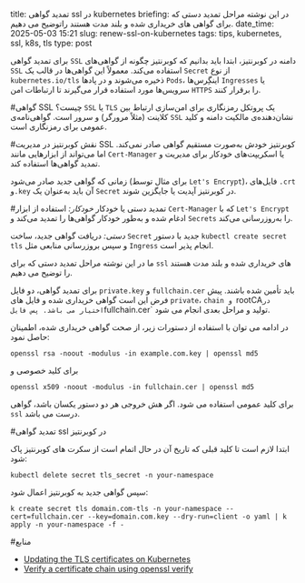 title: تمدید گواهی ssl در kubernetes
briefing: در این نوشته مراحل تمدید دستی که برای گواهی های خریداری شده و بلند مدت هستند راتوضیح می دهیم.
date_time: 2025-05-03 15:21
slug: renew-ssl-on-kubernetes
tags: tips, kubernetes, ssl, k8s, tls
type: post

برای تمدید گواهی `SSL` دامنه در کوبرنتیز، ابتدا باید بدانیم که کوبرنتیز چگونه از گواهی‌های
`SSL` استفاده می‌کند. معمولاً این گواهی‌ها در قالب یک `Secret` از نوع `kubernetes.io/tls` ذخیره 
می‌شوند و در پادها `Pods`، اینگِرس‌ها `Ingresses` یا سرویس‌ها مورد استفاده قرار می‌گیرند تا 
ارتباطات امن `HTTPS` را برقرار کنند.

#گواهی SSL چیست؟
`SSL` یا `TLS` یک پروتکل رمزنگاری برای امن‌سازی ارتباط بین کلاینت (مثلاً مرورگر) و سرور است. 
گواهی‌نامه‌ی `SSL` نشان‌دهنده‌ی مالکیت دامنه و کلید عمومی برای رمزنگاری است.

#نقش کوبرنتیز در مدیریت SSL
کوبرنتیز خودش به‌صورت مستقیم گواهی صادر نمی‌کند. اما می‌تواند از ابزارهایی مانند 
`Cert-Manager` یا اسکریپت‌های خودکار برای مدیریت و تمدید گواهی‌ها استفاده کند.

زمانی که گواهی جدید صادر می‌شود (برای مثال توسط `Let's Encrypt`)، فایل‌های `.crt` و`.key` 
آن باید به‌عنوان یک `Secret` در کوبرنتیز آپدیت یا جایگزین شوند.

#تمدید دستی یا خودکار
*خودکار:* استفاده از ابزار `Cert-Manager` که با `Let's Encrypt` ادغام شده و به‌طور 
خودکار گواهی‌ها را تمدید می‌کند و `Secrets` را به‌روزرسانی می‌کند.

*دستی:* دریافت گواهی جدید، ساخت `Secret` جدید با دستور `kubectl create secret tls` و سپس 
بروزرسانی منابعی مثل `Ingress` انجام پذیر است.

ما در این نوشته مراحل تمدید دستی که برای `ssl` های خریداری شده و بلند مدت هستند را 
توضیح می دهیم.

برای تمدید گواهی، دو فایل `private.key` و `fullchain.cer` باید تأمین شده باشند. پیش فرض 
این است گواهی خریداری شده و فایل های `private`، `chain و `rootCA` در اختیار می باشد. پس
فایل `fullchain.cer` تولید و مراحل بعدی انجام می شود.

در ادامه می توان با استفاده از دستورات زیر، از صحت گواهی خریداری شده، اطمینان حاصل نمود:

    openssl rsa -noout -modulus -in example.com.key | openssl md5
برای کلید خصوصی و 

    openssl x509 -noout -modulus -in fullchain.cer | openssl md5
برای کلید عمومی استفاده می شود. اگر هش خروجی هر دو دستور یکسان باشد، گواهی `ssl` درست می باشد.

#تمدید گواهی ssl در کوبرنتیز

ابتدا لازم است تا کلید قبلی که تاریخ آن در حال اتمام است از سکرت های کوبرنتیز پاک شود:

    kubectl delete secret tls_secret -n your-namespace
سپس گواهی جدید به کوبرنتیز اعمال شود:

    k create secret tls domain.com-tls -n your-namespace --cert=fullchain.cer --key=domain.com.key --dry-run=client -o yaml | k apply -n your-namespace -f -

#منابع
 - [Updating the TLS certificates on Kubernetes](https://help.hcl-software.com/sametime/12.0/admin/tls_change_certificate_kubernetes.html)
 - [Verify a certificate chain using openssl verify](https://stackoverflow.com/questions/25482199/verify-a-certificate-chain-using-openssl-verify)